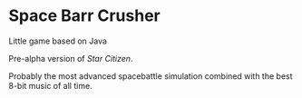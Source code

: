 # Space Barr Crusher

Little game based on Java

Pre-alpha version of *Star Citizen*.

Probably the most advanced spacebattle simulation combined with the best 8-bit music of all time.
